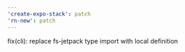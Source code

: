 ```yaml
---
'create-expo-stack': patch
'rn-new': patch
---
```


fix(cli): replace fs-jetpack type import with local definition
